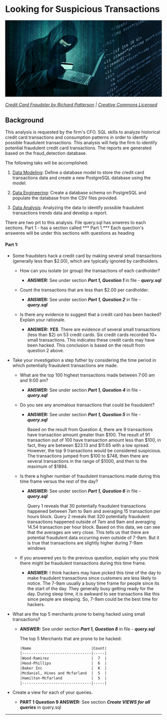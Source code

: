 # Looking for Suspicious Transactions

![Credit card fraudster](Images/credit_card_fraudster.jpg)

*[Credit Card Fraudster by Richard Patterson](https://www.flickr.com/photos/136770128@N07/42252105582/) | [Creative Commons Licensed](https://creativecommons.org/licenses/by/2.0/)*

## Background

This analysis is requested by the firm's CFO. SQL skills to analyze historical credit card transactions and consumption patterns in order to identify possible fraudulent transactions. This analysis will help the firm to identify potential fraudulent credit card transactions. The reports are generated based on the fraud_detection database.

The following taks will be accomplished:

1. [Data Modeling](#Data-Modeling):
        Define a database model to store the credit card transactions data and create a new PostgreSQL database using the model.

2. [Data Engineering](#Data-Engineering): 
        Create a database schema on PostgreSQL and populate the database from the CSV files provided.

3. [Data Analysis](#Data-Analysis): 
        Analyzing the data to identify possible fraudulent transactions trends data and develop a report.

There are two prt to this analysis. File query.sql has snweres to each sections.
        Part 1 - has a section called *** Part 1.***  Each quection's answeres will be under this sections with questions as heading


#### Part 1:

* Some fraudsters hack a credit card by making several small transactions (generally less than $2.00), which are typically ignored by cardholders. 

  * How can you isolate (or group) the transactions of each cardholder?

    - **ANSWER:** See under section ***Part 1, Question 1*** in file - ***query.sql***

  * Count the transactions that are less than $2.00 per cardholder. 
   
    - **ANSWER:** See under section ***Part 1, Question 2*** in file - ***query.sql***
  
  * Is there any evidence to suggest that a credit card has been hacked? Explain your rationale.

    - **ANSWER:**  ***YES***. There are evidence of several small transactions (less than $2) on 53 credit cards. 
	  Six credit cards recorded 10+ small transactions. This indicates these credit cards may have been hacked. 
	  This conclusion is based on the result from question 2 above.


* Take your investigation a step futher by considering the time period in which potentially fraudulent transactions are made. 

  * What are the top 100 highest transactions made between 7:00 am and 9:00 am?

    - **ANSWER:** See under section ***Part 1, Question 4*** in file - ***query.sql***


  * Do you see any anomalous transactions that could be fraudulent?

    - **ANSWER:** See under section ***Part 1, Question 5*** in file - ***query.sql***
    
	  Based on the result from Question 4, there are 9 transactions have transaction amount greater than $100. The result of 91 transaction out of 100 have transaction amount less than $100, in fact, they are between $23.13 and $11.65 with a low spread. However, the top 9 transactions would be considered suspicious. The transactions jumped from $100 to $748, then there are several transactions in the range of $1000, and then to the maximum of $1894.

  * Is there a higher number of fraudulent transactions made during this time frame versus the rest of the day?

    - **ANSWER:** See under section ***Part 1, Question 6*** in file - ***query.sql***  
    
	  Query 1 reveals that 30 potentially fraudulent transactions happened between 7am to 9am and averaging 15 transaction per hours block. Query 2 reveals that 320 potentially fraudulent transactions happened outside of 7am and 9am and averaging 14.54 transaction per hour block. Based on this data, we can see that the averages are very close. This tells us that there are potential fraudulent data occurring even outside of 7-9am.  But it is true that transactions are slightly higher during 7-9am windows
    

  * If you answered yes to the previous question, explain why you think there might be fraudulent transactions during this time frame.

    - **ANSWER:**  I think hackers may have picked this time of the day to make fraudulent transactions since customers are less likely to notice. The 7-9am usually a busy time  frame for people since its the start of the day. They generally busy getting ready for the day. During sleep time, it is awkward to see transactions like this since people are sleeping. So, 7-9am could be the best time for hackers.


* What are the top 5 merchants prone to being hacked using small transactions?
  
  - **ANSWER:** See under section ***Part 1, Question 8*** in file - ***query.sql*** 
  
    The top 5 Merchants that are prone to be hacked:
    
		|Name                           |Count|
		|-------------------------------|-----|
		|Wood-Ramirez                   |  7  |
		|Hood-Phillips                  |  6  |
		|Baker Inc                      |  6  |
		|Mcdaniel, Hines and Mcfarland  |  5  |
		|Hamilton-Mcfarland             |  5  |
		|-------------------------------|-----|
  
  
* Create a view for each of your queries.

  - **PART 1 Question 9 ANSWER:**  See section ***Create VIEWS for all queries*** in query.sql


---

